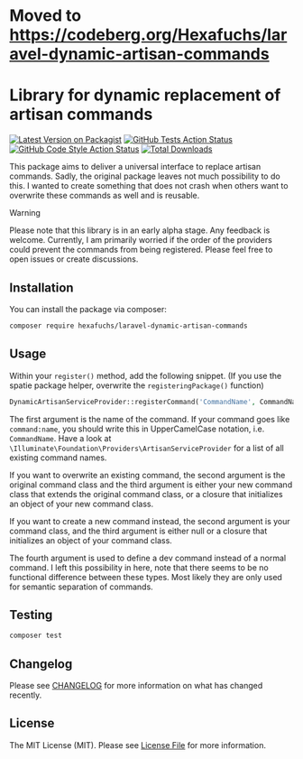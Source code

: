 # Moved to https://codeberg.org/Hexafuchs/laravel-dynamic-artisan-commands

# Library for dynamic replacement of artisan commands

[![Latest Version on Packagist](https://img.shields.io/packagist/v/hexafuchs/laravel-dynamic-artisan-commands.svg?style=flat-square)](https://packagist.org/packages/hexafuchs/laravel-dynamic-artisan-commands)
[![GitHub Tests Action Status](https://img.shields.io/github/actions/workflow/status/hexafuchs/laravel-dynamic-artisan-commands/run-tests.yml?branch=main&label=tests&style=flat-square)](https://github.com/hexafuchs/laravel-dynamic-artisan-commands/actions?query=workflow%3Arun-tests+branch%3Amain)
[![GitHub Code Style Action Status](https://img.shields.io/github/actions/workflow/status/hexafuchs/laravel-dynamic-artisan-commands/fix-php-code-style-issues.yml?branch=main&label=code%20style&style=flat-square)](https://github.com/hexafuchs/laravel-dynamic-artisan-commands/actions?query=workflow%3A"Fix+PHP+code+style+issues"+branch%3Amain)
[![Total Downloads](https://img.shields.io/packagist/dt/hexafuchs/laravel-dynamic-artisan-commands.svg?style=flat-square)](https://packagist.org/packages/hexafuchs/laravel-dynamic-artisan-commands)

This package aims to deliver a universal interface to replace artisan commands. Sadly, the original package leaves not 
much possibility to do this. I wanted to create something that does not crash when others want to overwrite these 
commands as well and is reusable. 

> [!WARNING]
> Please note that this library is in an early alpha stage. Any feedback is welcome. Currently, I am primarily worried 
> if the order of the providers could prevent the commands from being registered. Please feel free to open issues or 
> create discussions.

## Installation

You can install the package via composer:

```bash
composer require hexafuchs/laravel-dynamic-artisan-commands
```

## Usage

Within your `register()` method, add the following snippet. (If you use the spatie package helper, overwrite the 
`registeringPackage()` function)

```php
DynamicArtisanServiceProvider::registerCommand('CommandName', CommandNameCommand::class, NewCommandNameCommand::class, false);
```

The first argument is the name of the command. If your command goes like `command:name`, you should write this in 
UpperCamelCase notation, i.e. `CommandName`. Have a look at `\Illuminate\Foundation\Providers\ArtisanServiceProvider`
for a list of all existing command names. 

If you want to overwrite an existing command, the second argument is the original command class and the third argument
is either your new command class that extends the original command class, or a closure that initializes an object of 
your new command class.

If you want to create a new command instead, the second argument is your command class, and the third argument is 
either null or a closure that initializes an object of your command class. 

The fourth argument is used to define a dev command instead of a normal command. I left this possibility in here, note
that there seems to be no functional difference between these types. Most likely they are only used for semantic
separation of commands.

## Testing

```bash
composer test
```

## Changelog

Please see [CHANGELOG](CHANGELOG.md) for more information on what has changed recently.

## License

The MIT License (MIT). Please see [License File](LICENSE.md) for more information.
